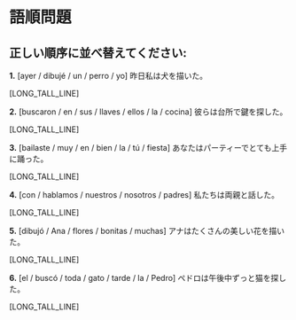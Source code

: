 # 語順問題

## 正しい順序に並べ替えてください:

**1.** [ayer / dibujé / un / perro / yo]
昨日私は犬を描いた。

[LONG_TALL_LINE]

**2.** [buscaron / en / sus / llaves / ellos / la / cocina]
彼らは台所で鍵を探した。

[LONG_TALL_LINE]

**3.** [bailaste / muy / en / bien / la / tú / fiesta]
あなたはパーティーでとても上手に踊った。

[LONG_TALL_LINE]

**4.** [con / hablamos / nuestros / nosotros / padres]
私たちは両親と話した。

[LONG_TALL_LINE]

**5.** [dibujó / Ana / flores / bonitas / muchas]
アナはたくさんの美しい花を描いた。

[LONG_TALL_LINE]

**6.** [el / buscó / toda / gato / tarde / la / Pedro]
ペドロは午後中ずっと猫を探した。

[LONG_TALL_LINE]